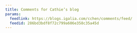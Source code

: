 ```yaml
---
title: Comments for Cathie’s blog
params:
  feedlink: https://blogs.igalia.com/cchen/comments/feed/
  feedid: 286bd3bdf8f72c799a606e358c35a45d
---
```

